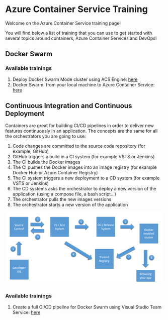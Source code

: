 # Azure Container Service Training

Welcome on the Azure Container Service training page!

You will find below a list of training that you can use to get started with several topics around containers, Azure Container Services and DevOps!

## Docker Swarm

### Available trainings

1. Deploy Docker Swarm Mode cluster using ACS Engine: [here](swarm/deploy-acs-engine.md)
2. Docker Swarm: from your local machine to Azure Container Service: [here](swarm/docker-local-to-azure.md)

## Continuous Integration and Continuous Deployment

Containers are great for building CI/CD pipelines in order to deliver new features continuously in an application. 
The concepts are the same for all the orchestrators you are going to use:

1. Code changes are committed to the source code repository (for example, GitHub)
2. GitHub triggers a build in a CI system (for example VSTS or Jenkins)
3. The CI builds the Docker images
4. The CI pushes the Docker images into an image registry (for example Docker Hub or Azure Container Registry)
5. The CI system triggers a new deployment to a CD system (for example VSTS or Jenkins)
6. The CD systems asks the orchestrator to deploy a new version of the application (using a compose file, a bash script…)
7. The orchestrator pulls the new images versions
8. The orchestrator starts a new version of the application

![Generic CI/CD workflow with containers](images/cicd-generic-workflow.png)

### Available trainings

1. Create a full CI/CD pipeline for Docker Swarm using Visual Studio Team Service: [here](ci-cd/vsts_swarm.md)